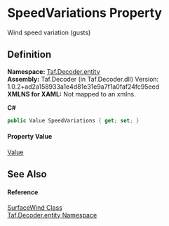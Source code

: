 # SpeedVariations Property


Wind speed variation (gusts)



## Definition
**Namespace:** <a href="N_Taf_Decoder_entity.md">Taf.Decoder.entity</a>  
**Assembly:** Taf.Decoder (in Taf.Decoder.dll) Version: 1.0.2+ad2a158933a1e4d81e31e9a7f1a0faf24fc95eed  
**XMLNS for XAML:** Not mapped to an xmlns.

**C#**
``` C#
public Value SpeedVariations { get; set; }
```



#### Property Value
<a href="T_Taf_Decoder_entity_Value.md">Value</a>

## See Also


#### Reference
<a href="T_Taf_Decoder_entity_SurfaceWind.md">SurfaceWind Class</a>  
<a href="N_Taf_Decoder_entity.md">Taf.Decoder.entity Namespace</a>  

